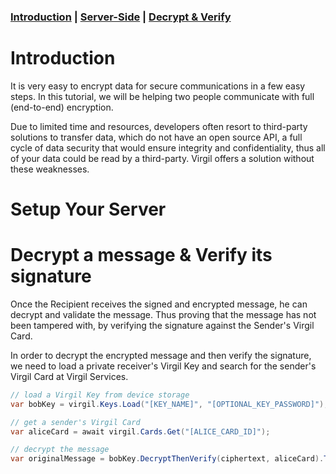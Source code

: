 
### [Introduction](#head1) | [Server-Side](#head2) | [Decrypt & Verify](#head8)

# <a name="head1"></a>Introduction
It is very easy to encrypt data for secure communications in a few easy steps. In this tutorial, we will be helping two people communicate with full (end-to-end) encryption.

Due to limited time and resources, developers often resort to third-party solutions to transfer data, which do not have an open source API, a full cycle of data security that would ensure integrity and confidentiality, thus all of your data could be read by a third-party. Virgil offers a solution without these weaknesses.

# <a name="head2"></a>Setup Your Server


# <a name="head8"></a> Decrypt a message & Verify its signature

Once the Recipient receives the signed and encrypted message, he can decrypt and validate the message. Thus proving that the message has not been tampered with, by verifying the signature against the Sender's Virgil Card.


In order to decrypt the encrypted message and then verify the signature, we need to load a private receiver's Virgil Key and search for the sender's Virgil Card at Virgil Services.

```csharp
// load a Virgil Key from device storage
var bobKey = virgil.Keys.Load("[KEY_NAME]", "[OPTIONAL_KEY_PASSWORD]");

// get a sender's Virgil Card
var aliceCard = await virgil.Cards.Get("[ALICE_CARD_ID]");

// decrypt the message
var originalMessage = bobKey.DecryptThenVerify(ciphertext, aliceCard).ToString();
```
